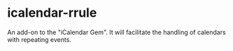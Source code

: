 # icalendar-rrule
An add-on to the "iCalendar Gem". It will facilitate the handling of calendars with repeating events.
